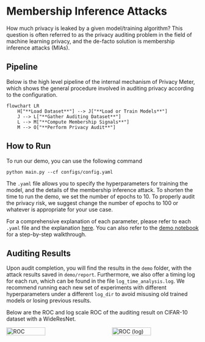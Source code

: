 # Membership Inference Attacks
How much privacy is leaked by a given model/training algorithm? This question is often referred to as the privacy auditing problem in the field of machine learning privacy, and the de-facto solution is membership inference attacks (MIAs). 

## Pipeline
Below is the high level pipeline of the internal mechanism of Privacy Meter, which shows the general procedure involved in auditing privacy according to the configuration.

```mermaid
flowchart LR
    H["**Load Dataset**"] --> J["**Load or Train Models**"]
    J --> L["**Gather Auditing Dataset**"]
    L --> M["**Compute Membership Signals**"]
    M --> O["**Perform Privacy Audit**"]
```

## How to Run
To run our demo, you can use the following command

```
python main.py --cf configs/config.yaml
```

The `.yaml` file allows you to specify the hyperparameters for training the model, and the details of the membership inference attack. To shorten the time to run the demo, we set the number of epochs to 10. To properly audit the privacy risk, we suggest change the number of epochs to 100 or whatever is appropriate for your use case.

For a comprehensive explanation of each parameter, please refer to each `.yaml` file and the explanation [here](../configs/README.md). You can also refer to the [demo notebook](../demo.ipynb) for a step-by-step walkthrough. 

## Auditing Results
Upon audit completion, you will find the results in the `demo` folder, with the attack results saved in `demo/report`. Furthermore, we also offer a timing log for each run, which can be found in the file `log_time_analysis.log`. We recommend running each new set of experiments with different hyperparameters under a different `log_dir` to avoid misusing old trained models or losing previous results.

Below are the ROC and log scale ROC of the auditing result on CIFAR-10 dataset with a WideResNet.

<div style="display: flex; justify-content: space-between;">
    <img src="../demo_cifar10/report/exp/ROC_0.png" alt="ROC" width="45%" />
    <img src="../demo_cifar10/report/exp/ROC_log_0.png" alt="ROC (log)" width="45%" />
</div>